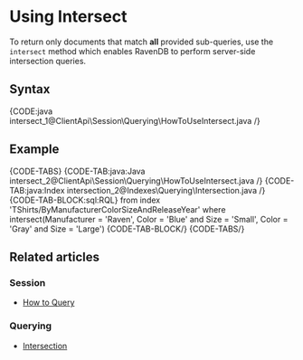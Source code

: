# Using Intersect

To return only documents that match **all** provided sub-queries, use the `intersect` method which enables RavenDB to perform server-side intersection queries.

## Syntax

{CODE:java intersect_1@ClientApi\Session\Querying\HowToUseIntersect.java /}

## Example

{CODE-TABS}
{CODE-TAB:java:Java intersect_2@ClientApi\Session\Querying\HowToUseIntersect.java /}
{CODE-TAB:java:Index intersection_2@Indexes\Querying\Intersection.java /}
{CODE-TAB-BLOCK:sql:RQL}
from index 'TShirts/ByManufacturerColorSizeAndReleaseYear' 
where intersect(Manufacturer = 'Raven', Color = 'Blue' and Size = 'Small', Color = 'Gray' and Size = 'Large')
{CODE-TAB-BLOCK/}
{CODE-TABS/}

## Related articles

### Session

- [How to Query](../../../client-api/session/querying/how-to-query)

### Querying

- [Intersection](../../../indexes/querying/intersection)
